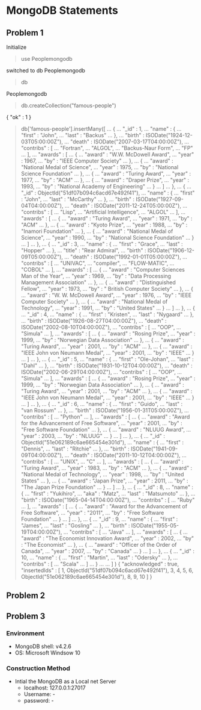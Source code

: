 # MongoDB Statements
## Problem 1

Initialize 

> use Peoplemongodb

switched to db Peoplemongodb

> db

Peoplemongodb

> db.createCollection("famous-people")

{ "ok" : 1 }


> db['famous-people'].insertMany([
...    {
...        "_id" : 1,
...        "name" : {
...            "first" : "John",
...            "last" : "Backus"
...        },
...        "birth" : ISODate("1924-12-03T05:00:00Z"),
...        "death" : ISODate("2007-03-17T04:00:00Z"),
...        "contribs" : [
...            "Fortran",
...            "ALGOL",
...            "Backus-Naur Form",
...            "FP"
...        ],
...        "awards" : [
...            {
...                "award" : "W.W. McDowell Award",
...                "year" : 1967,
...                "by" : "IEEE Computer Society"
...            },
...            {
...                "award" : "National Medal of Science",
...                "year" : 1975,
...                "by" : "National Science Foundation"
...            },
...            {
...                "award" : "Turing Award",
...                "year" : 1977,
...                "by" : "ACM"
...            },
...            {
...                "award" : "Draper Prize",
...                "year" : 1993,
...                "by" : "National Academy of Engineering"
...            }
...        ]
...    },
...    {
...        "_id" : ObjectId("51df07b094c6acd67e492f41"),
...        "name" : {
...            "first" : "John",
...            "last" : "McCarthy"
...        },
...        "birth" : ISODate("1927-09-04T04:00:00Z"),
...        "death" : ISODate("2011-12-24T05:00:00Z"),
...        "contribs" : [
...            "Lisp",
...            "Artificial Intelligence",
...            "ALGOL"
...        ],
...        "awards" : [
...            {
...                "award" : "Turing Award",
...                "year" : 1971,
...                "by" : "ACM"
...            },
...            {
...                "award" : "Kyoto Prize",
...                "year" : 1988,
...                "by" : "Inamori Foundation"
...            },
...            {
...                "award" : "National Medal of Science",
...                "year" : 1990,
...                "by" : "National Science Foundation"
...            }
...        ]
...    },
...    {
...        "_id" : 3,
...        "name" : {
...            "first" : "Grace",
...            "last" : "Hopper"
...        },
...        "title" : "Rear Admiral",
...        "birth" : ISODate("1906-12-09T05:00:00Z"),
...        "death" : ISODate("1992-01-01T05:00:00Z"),
...        "contribs" : [
...            "UNIVAC",
...            "compiler",
...            "FLOW-MATIC",
...            "COBOL"
...        ],
...        "awards" : [
...            {
...                "award" : "Computer Sciences Man of the Year",
...                "year" : 1969,
...                "by" : "Data Processing Management Association"
...            },
...            {
...                "award" : "Distinguished Fellow",
...                "year" : 1973,
...                "by" : " British Computer Society"
...            },
...            {
...                "award" : "W. W. McDowell Award",
...                "year" : 1976,
...                "by" : "IEEE Computer Society"
...            },
...            {
...                "award" : "National Medal of Technology",
...                "year" : 1991,
...                "by" : "United States"
...            }
...        ]
...    },
...    {
...        "_id" : 4,
...        "name" : {
...            "first" : "Kristen",
...            "last" : "Nygaard"
...        },
...        "birth" : ISODate("1926-08-27T04:00:00Z"),
...        "death" : ISODate("2002-08-10T04:00:00Z"),
...        "contribs" : [
...            "OOP",
...            "Simula"
...        ],
...        "awards" : [
...            {
...                "award" : "Rosing Prize",
...                "year" : 1999,
...                "by" : "Norwegian Data Association"
...            },
...            {
...                "award" : "Turing Award",
...                "year" : 2001,
...                "by" : "ACM"
...            },
...            {
...                "award" : "IEEE John von Neumann Medal",
...                "year" : 2001,
...                "by" : "IEEE"
...            }
...        ]
...    },
...    {
...        "_id" : 5,
...        "name" : {
...            "first" : "Ole-Johan",
...            "last" : "Dahl"
...        },
...        "birth" : ISODate("1931-10-12T04:00:00Z"),
...        "death" : ISODate("2002-06-29T04:00:00Z"),
...        "contribs" : [
...            "OOP",
...            "Simula"
...        ],
...        "awards" : [
...            {
...                "award" : "Rosing Prize",
...                "year" : 1999,
...                "by" : "Norwegian Data Association"
...            },
...            {
...                "award" : "Turing Award",
...                "year" : 2001,
...                "by" : "ACM"
...            },
...            {
...                "award" : "IEEE John von Neumann Medal",
...                "year" : 2001,
...                "by" : "IEEE"
...            }
...        ]
...    },
...    {
...        "_id" : 6,
...        "name" : {
...            "first" : "Guido",
...            "last" : "van Rossum"
...        },
...        "birth" : ISODate("1956-01-31T05:00:00Z"),
...        "contribs" : [
...            "Python"
...        ],
...        "awards" : [
...            {
...                "award" : "Award for the Advancement of Free Software",
...                "year" : 2001,
...                "by" : "Free Software Foundation"
...            },
...            {
...                "award" : "NLUUG Award",
...                "year" : 2003,
...                "by" : "NLUUG"
...            }
...        ]
...    },
...    {
...        "_id" : ObjectId("51e062189c6ae665454e301d"),
...        "name" : {
...            "first" : "Dennis",
...            "last" : "Ritchie"
...        },
...        "birth" : ISODate("1941-09-09T04:00:00Z"),
...        "death" : ISODate("2011-10-12T04:00:00Z"),
...        "contribs" : [
...            "UNIX",
...            "C"
...        ],
...        "awards" : [
...            {
...                "award" : "Turing Award",
...                "year" : 1983,
...                "by" : "ACM"
...            },
...            {
...                "award" : "National Medal of Technology",
...                "year" : 1998,
...                "by" : "United States"
...            },
...            {
...                "award" : "Japan Prize",
...                "year" : 2011,
...                "by" : "The Japan Prize Foundation"
...            }
...        ]
...    },
...    {
...        "_id" : 8,
...        "name" : {
...            "first" : "Yukihiro",
...            "aka" : "Matz",
...            "last" : "Matsumoto"
...        },
...        "birth" : ISODate("1965-04-14T04:00:00Z"),
...        "contribs" : [
...            "Ruby"
...        ],
...        "awards" : [
...            {
...                "award" : "Award for the Advancement of Free Software",
...                "year" : "2011",
...                "by" : "Free Software Foundation"
...            }
...        ]
...    },
...    {
...        "_id" : 9,
...        "name" : {
...            "first" : "James",
...            "last" : "Gosling"
...        },
...        "birth" : ISODate("1955-05-19T04:00:00Z"),
...        "contribs" : [
...            "Java"
...        ],
...        "awards" : [
...            {
...                "award" : "The Economist Innovation Award",
...                "year" : 2002,
...                "by" : "The Economist"
...            },
...            {
...                "award" : "Officer of the Order of Canada",
...                "year" : 2007,
...                "by" : "Canada"
...            }
...        ]
...    },
...    {
...        "_id" : 10,
...        "name" : {
...            "first" : "Martin",
...            "last" : "Odersky"
...        },
...        "contribs" : [
...            "Scala"
...        ]
...    }
... 
... ] )
{
	"acknowledged" : true,
	"insertedIds" : [
		1,
		ObjectId("51df07b094c6acd67e492f41"),
		3,
		4,
		5,
		6,
		ObjectId("51e062189c6ae665454e301d"),
		8,
		9,
		10
	]
}



## Problem 2
## Problem 3
### Environment
- MongoDB shell: v4.2.6
- OS: Microsoft Windsow 10
### Construction Method
- Intial the MongoDB as a Local net Server
  - localhost: 127.0.0.1:27017
  - Username: - 
  - password: -
